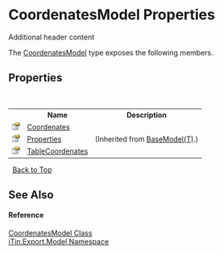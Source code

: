 # CoordenatesModel Properties
Additional header content 

The <a href="76a76b9c-eb95-ce3a-12fc-e68cb48f65e8">CoordenatesModel</a> type exposes the following members.


## Properties
&nbsp;<table><tr><th></th><th>Name</th><th>Description</th></tr><tr><td>![Public property](media/pubproperty.gif "Public property")</td><td><a href="cb1f080f-e6e1-45a5-72bd-e440f7b42617">Coordenates</a></td><td /></tr><tr><td>![Public property](media/pubproperty.gif "Public property")</td><td><a href="7e88785e-5670-4515-defa-d3f60ae16111">Properties</a></td><td> (Inherited from <a href="6632f561-4175-f1f2-939c-ac8b10159529">BaseModel(T)</a>.)</td></tr><tr><td>![Public property](media/pubproperty.gif "Public property")</td><td><a href="43d29aba-3ce8-334a-c446-74f99dd10563">TableCoordenates</a></td><td /></tr></table>&nbsp;
<a href="#coordenatesmodel-properties">Back to Top</a>

## See Also


#### Reference
<a href="76a76b9c-eb95-ce3a-12fc-e68cb48f65e8">CoordenatesModel Class</a><br /><a href="ef57ffcc-e95e-b212-5a46-9aa6f5a3511f">iTin.Export.Model Namespace</a><br />